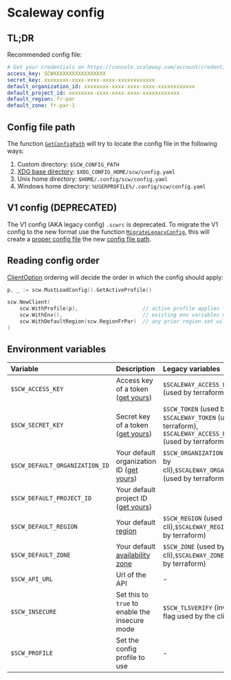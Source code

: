 # Scaleway config

## TL;DR

Recommended config file:

```yaml
# Get your credentials on https://console.scaleway.com/account/credentials
access_key: SCWXXXXXXXXXXXXXXXXX
secret_key: xxxxxxxx-xxxx-xxxx-xxxx-xxxxxxxxxxxx
default_organization_id: xxxxxxxx-xxxx-xxxx-xxxx-xxxxxxxxxxxx
default_project_id: xxxxxxxx-xxxx-xxxx-xxxx-xxxxxxxxxxxx
default_region: fr-par
default_zone: fr-par-1
```

## Config file path

The function [`GetConfigPath`](https://godoc.org/github.com/scaleway/scaleway-sdk-go/scw#GetConfigPath) will try to locate the config file in the following ways:

1. Custom directory: `$SCW_CONFIG_PATH`
2. [XDG base directory](https://specifications.freedesktop.org/basedir-spec/basedir-spec-latest.html): `$XDG_CONFIG_HOME/scw/config.yaml`
3. Unix home directory: `$HOME/.config/scw/config.yaml`
4. Windows home directory: `%USERPROFILE%/.config/scw/config.yaml`

## V1 config (DEPRECATED)

The V1 config (AKA legacy config) `.scwrc` is deprecated.
To migrate the V1 config to the new format use the function [`MigrateLegacyConfig`](https://godoc.org/github.com/scaleway/scaleway-sdk-go/scw#MigrateLegacyConfig), this will create a [proper config file](#tl-dr) the new [config file path](#config-file-path).

## Reading config order

[ClientOption](https://godoc.org/github.com/scaleway/scaleway-sdk-go/scw#ClientOption) ordering will decide the order in which the config should apply:

```go
p, _ := scw.MustLoadConfig().GetActiveProfile()

scw.NewClient(
    scw.WithProfile(p),                     // active profile applies first
    scw.WithEnv(),                          // existing env variables may overwrite active profile
    scw.WithDefaultRegion(scw.RegionFrPar)  // any prior region set will be discarded to usr the new one
)
```

## Environment variables

| Variable                       | Description                                                                                      | Legacy variables                                                                                              |
| :----------------------------- | :----------------------------------------------------------------------------------------------- | :------------------------------------------------------------------------------------------------------------ |
| `$SCW_ACCESS_KEY`              | Access key of a token ([get yours](https://console.scaleway.com/account/credentials))            | `$SCALEWAY_ACCESS_KEY` (used by terraform)                                                                    |
| `$SCW_SECRET_KEY`              | Secret key of a token ([get yours](https://console.scaleway.com/account/credentials))            | `$SCW_TOKEN` (used by cli), `$SCALEWAY_TOKEN` (used by terraform), `$SCALEWAY_ACCESS_KEY` (used by terraform) |
| `$SCW_DEFAULT_ORGANIZATION_ID` | Your default organization ID ([get yours](https://console.scaleway.com/account/credentials))     | `$SCW_ORGANIZATION` (used by cli),`$SCALEWAY_ORGANIZATION` (used by terraform)                                |
| `$SCW_DEFAULT_PROJECT_ID`      | Your default project ID ([get yours](https://console.scaleway.com/account/credentials))          |                                                                                                               |
| `$SCW_DEFAULT_REGION`          | Your default [region](https://developers.scaleway.com/en/quickstart/#region-and-zone)            | `$SCW_REGION` (used by cli),`$SCALEWAY_REGION` (used by terraform)                                            |
| `$SCW_DEFAULT_ZONE`            | Your default [availability zone](https://developers.scaleway.com/en/quickstart/#region-and-zone) | `$SCW_ZONE` (used by cli),`$SCALEWAY_ZONE` (used by terraform)                                                |
| `$SCW_API_URL`                 | Url of the API                                                                                   | -                                                                                                             |
| `$SCW_INSECURE`                | Set this to `true` to enable the insecure mode                                                   | `$SCW_TLSVERIFY` (inverse flag used by the cli)                                                               |
| `$SCW_PROFILE`                 | Set the config profile to use                                                                    | -                                                                                                             |
